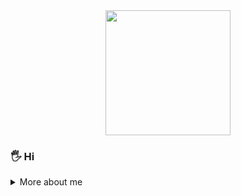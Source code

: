 <div align="center">
  <img src="https://media.tenor.com/-hWWcfwUzTAAAAAi/when-you.gif" width="200"/>
</div>

### 🖐️ Hi

<details>
  <summary> More about me </summary>

### Navigation

- [Development Stack](#development-stack-)
- [Backend & Databases](#backend--databases-)
- [State Management](#state-management-)
- [Design](#design-)
- [Other Experience](#other-experience-)
- [Certification](#certification-)
- [How to reach me](#how-to-reach-me-)

---

### Development Stack :

<div>
  <img src="https://www.svgrepo.com/show/349402/html5.svg" title="HTML5" alt="HTML" width="45" height="45"/>
  <img src="https://www.svgrepo.com/show/349330/css3.svg" title="CSS3" alt="CSS" width="45" height="45"/>
  <img src="https://www.svgrepo.com/show/349502/sass.svg" title="Sass" alt="Sass" width="45" height="45"/>
  <img src="https://www.svgrepo.com/show/355081/js.svg" title="JavaScript" alt="JavaScript" width="45" height="45"/>
  <img src="https://www.svgrepo.com/show/354259/react.svg" title="React" alt="React" width="45" height="45"/>
  <img src="https://www.svgrepo.com/show/342062/next-js.svg" title="Next.js" alt="Next" width="45" height="45"/>
  <img src="https://www.svgrepo.com/show/303600/typescript-logo.svg" title="TypeScript" alt="TypeScript" width="45" height="45"/>
</div>

### Backend & Databases :

<div> 
  <img src="https://www.svgrepo.com/show/354210/prisma.svg" title="Prisma" alt="Prisma" width="45" height="45"/> 
</div>

### State Management :

<div> 
  <img src="https://user-images.githubusercontent.com/958486/218346783-72be5ae3-b953-4dd7-b239-788a882fdad6.svg" title="Zustand" alt="Zustand" width="45" height="45"/> 
  <img src="https://www.svgrepo.com/show/452093/redux.svg" title="Redux Toolkit" alt="Redux" width="45" height="45"/> 
</div>

### Design :

<div> 
  <img src="https://www.svgrepo.com/show/354987/figma.svg" title="Figma" alt="Figma" width="45" height="45"/>
  <img src="https://www.svgrepo.com/show/475668/photoshop-color.svg" title="Photoshop" alt="Photoshop" width="45" height="45"/>
</div>

### Other Experience :

<div> 
  <img src="https://www.svgrepo.com/show/452242/jquery.svg" title="JQuery (Optional)" alt="JQuery" width="45" height="45"/>
  <img src="https://www.svgrepo.com/show/354007/lodash.svg" title="Lodash (Optional)" alt="Lodash" width="45" height="45"/>
  <img src="https://www.svgrepo.com/show/303440/gulp-logo.svg" title="Gulp (Optional)" alt="Gulp" width="45" height="45"/>
</div>

---

### Certification :

<details>
  <summary>Click to view JS certification</summary>
  <div align="center">
    <img src="https://i.ibb.co/sbjLfCs/IMG-6411.png"/>
  </div>
</details>

### How to reach me :

<details>
  <summary>Email </summary>
 </br>
   
  poltoratskyialexander@gmail.com
 </details>

<details>
  <summary>SimpleX Chat</summary>
  [SimpleX Chat](https://simplex.chat/contact#/?v=1-4&smp=smp%3A%2F%2FZKe4uxF4Z_aLJJOEsC-Y6hSkXgQS5-oc442JQGkyP8M%3D%40smp17.simplex.im%2FzBpStVueK_9NcNKGgWWZuAw4EuibJks7%23%2F%3Fv%3D1-2%26dh%3DMCowBQYDK2VuAyEAzFBHs6ZksFf4chVCsrjlbqNb1HoVra57zWxeCdnjMUI%253D%26srv%3Dogtwfxyi3h2h5weftjjpjmxclhb5ugufa5rcyrmg7j4xlch7qsr5nuqd.onion)
</details>

<div align="center">
  <img src="https://komarev.com/ghpvc/?username=poltoratskyi&style=flat-square&color=blue" alt="Profile Views"/>
</div>
